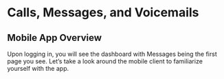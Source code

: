# Calls, Messages, and Voicemails

## Mobile App Overview <a href="#id-3" id="id-3"></a>

Upon logging in, you will see the dashboard with Messages being the first page you see. Let’s take a look around the mobile client to familiarize yourself with the app.





